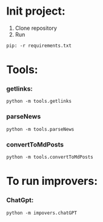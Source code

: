 # Init project:

1. Clone repository
2. Run

```
pip: -r requirements.txt
```

# Tools:

### getlinks:

```
python -m tools.getlinks
```

### parseNews

```
python -m tools.parseNews
```

### convertToMdPosts

```
python -m tools.convertToMdPosts
```

# To run improvers:

### ChatGpt:

```
python -m impovers.chatGPT
```
